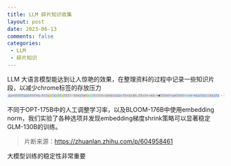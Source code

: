 ```yaml
---
title: LLM 碎片知识收集
layout: post
date: 2023-06-13
comments: false
categories:
 - LLM
 - 碎片知识
---
```

LLM 大语言模型能达到让人惊艳的效果，在整理资料的过程中记录一些知识片段，以减少chrome标签的存放压力
![chrome标签过多](../assets/img/too-many-chrome-tabs.png) 

不同于OPT-175B中的人工调整学习率，以及BLOOM-176B中使用embedding norm，我们实验了各种选项并发现embedding梯度shrink策略可以显著稳定GLM-130B的训练。
> 片断来源：https://zhuanlan.zhihu.com/p/604958461

大模型训练的稳定性非常重要
